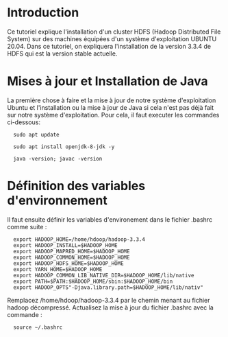 # Introduction
Ce tutoriel explique l'installation d'un cluster HDFS (Hadoop Distributed File System) sur des machines équipées d'un système d'exploitation UBUNTU 20.04. Dans ce tutoriel, on expliquera l'installation de la version 3.3.4 de HDFS qui est la version stable actuelle.

# Mises à jour et Installation de Java
La première chose à faire et la mise à jour de notre système d'exploitation Ubuntu et l'installation ou la mise à jour de Java si cela n'est pas déjà fait sur notre système d'exploitation. Pour cela, il faut executer les commandes ci-dessous:
```
  sudo apt update 
```
```
  sudo apt install openjdk-8-jdk -y
```
```
  java -version; javac -version
```

# Définition des variables d'environnement
Il faut ensuite définir les variables d'environement dans le fichier .bashrc comme suite :
```
  export HADOOP_HOME=/home/hdoop/hadoop-3.3.4
  export HADOOP_INSTALL=$HADOOP_HOME
  export HADOOP_MAPRED_HOME=$HADOOP_HOME
  export HADOOP_COMMON_HOME=$HADOOP_HOME
  export HADOOP_HDFS_HOME=$HADOOP_HOME
  export YARN_HOME=$HADOOP_HOME
  export HADOOP_COMMON_LIB_NATIVE_DIR=$HADOOP_HOME/lib/native
  export PATH=$PATH:$HADOOP_HOME/sbin:$HADOOP_HOME/bin
  export HADOOP_OPTS"-Djava.library.path=$HADOOP_HOME/lib/nativ"
```
Remplacez /home/hdoop/hadoop-3.3.4 par le chemin menant au fichier hadoop décompressé.
Actualisez la mise à jour du fichier .bashrc avec la commande :
```
  source ~/.bashrc
```








